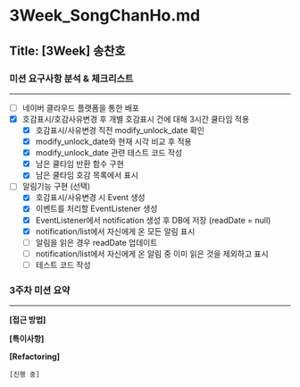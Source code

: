 # 3Week_SongChanHo.md

## Title: [3Week] 송찬호

### 미션 요구사항 분석 & 체크리스트

---

- [ ] 네이버 클라우드 플랫폼을 통한 배포
- [x] 호감표시/호감사유변경 후 개별 호감표시 건에 대해 3시간 쿨타임 적용
    - [x] 호감표시/사유변경 직전 modify_unlock_date 확인
    - [x] modify_unlock_date와 현재 시각 비교 후 적용
    - [x] modify_unlock_date 관련 테스트 코드 작성
    - [x] 남은 쿨타임 반환 함수 구현
    - [x] 남은 쿨타임 호감 목록에서 표시
- [ ] 알림기능 구현 (선택)
    - [x] 호감표시/사유변경 시 Event 생성
    - [x] 이벤트를 처리할 EventListener 생성
    - [x] EventListener에서 notification 생성 후 DB에 저장 (readDate = null)
    - [x] notification/list에서 자신에게 온 모든 알림 표시
    - [ ] 알림을 읽은 경우 readDate 업데이트
    - [ ] notification/list에서 자신에게 온 알림 중 이미 읽은 것을 제외하고 표시
    - [ ] 테스트 코드 작성

### 3주차 미션 요약

---

**[접근 방법]**


**[특이사항]**

**[Refactoring]**

    [진행 중]